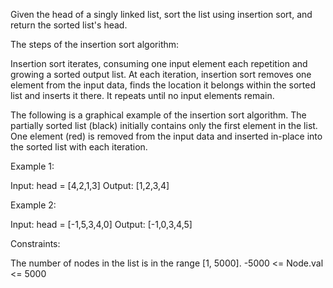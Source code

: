 Given the head of a singly linked list, sort the list using insertion sort,
and return the sorted list's head.

The steps of the insertion sort algorithm:


Insertion sort iterates, consuming one input element each repetition and
growing a sorted output list.
At each iteration, insertion sort removes one element from the input data,
finds the location it belongs within the sorted list and inserts it
there.
It repeats until no input elements remain.


The following is a graphical example of the insertion sort algorithm. The
partially sorted list (black) initially contains only the first element in
the list. One element (red) is removed from the input data and inserted
in-place into the sorted list with each iteration.


Example 1:


Input: head = [4,2,1,3]
Output: [1,2,3,4]


Example 2:


Input: head = [-1,5,3,4,0]
Output: [-1,0,3,4,5]



Constraints:


The number of nodes in the list is in the range [1, 5000].
-5000 <= Node.val <= 5000




